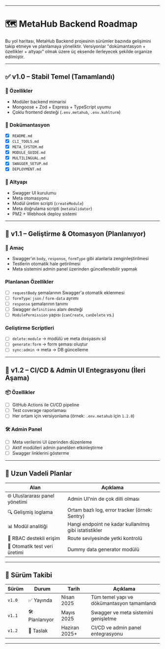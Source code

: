 
---

# 🗺️ MetaHub Backend Roadmap

Bu yol haritası, MetaHub Backend projesinin sürümler bazında gelişimini takip etmeye ve planlamaya yöneliktir. Versiyonlar "dokümantasyon + özellikler + altyapı" olmak üzere üç eksende ilerleyecek şekilde organize edilmiştir.

---

## ✅ **v1.0 – Stabil Temel (Tamamlandı)**

### 🧩 Özellikler
- Modüler backend mimarisi
- Mongoose + Zod + Express + TypeScript uyumu
- Çoklu frontend desteği (`.env.metahub`, `.env.kuhlturm`)

### 📘 Dokümantasyon
- [x] `README.md`
- [x] `CLI_TOOLS.md`
- [x] `META_SYSTEM.md`
- [x] `MODULE_GUIDE.md`
- [x] `MULTILINGUAL.md`
- [x] `SWAGGER_SETUP.md`
- [x] `DEPLOYMENT.md`

### 🔧 Altyapı
- Swagger UI kurulumu
- Meta otomasyonu
- Modül üretim scripti (`createModule`)
- Meta doğrulama scripti (`metaValidator`)
- PM2 + Webhook deploy sistemi

---

## 🚧 **v1.1 – Geliştirme & Otomasyon (Planlanıyor)**

### 🎯 Amaç
- Swagger'ın `body`, `response`, `formType` gibi alanlarla zenginleştirilmesi
- Testlerin otomatik hale getirilmesi
- Meta sistemini admin panel üzerinden güncellenebilir yapmak

### Planlanan Özellikler
- [ ] `requestBody` şemalarının Swagger'a otomatik eklenmesi
- [ ] `formType`: `json` / `form-data` ayrımı
- [ ] `response` şemalarının tanımı
- [ ] Swagger `definitions` alanı desteği
- [ ] `ModulePermission` yapısı (`canCreate`, `canDelete` vs.)

### Geliştirme Scriptleri
- [ ] `delete:module` → modülü ve meta dosyasını sil
- [ ] `generate:form` → form şeması oluştur
- [ ] `sync:admin` → meta → DB güncelleme

---

## 🔮 **v1.2 – CI/CD & Admin UI Entegrasyonu (İleri Aşama)**

### 📦 Özellikler
- [ ] GitHub Actions ile CI/CD pipeline
- [ ] Test coverage raporlaması
- [ ] Her ortam için versiyonlama (örnek: `.env.metahub` için `1.2.0`)

### 🛠️ Admin Panel
- [ ] Meta verilerini UI üzerinden düzenleme
- [ ] Aktif modülleri admin panelden etkinleştirme
- [ ] Swagger linklerini gösterme

---

## 📌 Uzun Vadeli Planlar

| Alan | Açıklama |
|------|----------|
| 🌐 Uluslararası panel yönetimi | Admin UI'nin de çok dilli olması |
| 🔍 Gelişmiş loglama | Ortam bazlı log, error tracker (örnek: Sentry) |
| 📊 Modül analitiği | Hangi endpoint ne kadar kullanılmış gibi istatistikler |
| 🔐 RBAC destekli erişim | Route seviyesinde yetki kontrolü |
| 🧪 Otomatik test veri üretimi | Dummy data generator modülü |

---

## 🔁 Sürüm Takibi

| Sürüm | Durum | Tarih | Açıklama |
|-------|-------|-------|----------|
| `v1.0` | ✅ Yayında | Nisan 2025 | Tüm temel yapı ve dökümantasyon tamamlandı |
| `v1.1` | 🛠️ Planlanıyor | Mayıs 2025 | Swagger ve meta sistemini genişletme |
| `v1.2` | 🧠 Taslak | Haziran 2025+ | CI/CD ve admin panel entegrasyonu |

---

